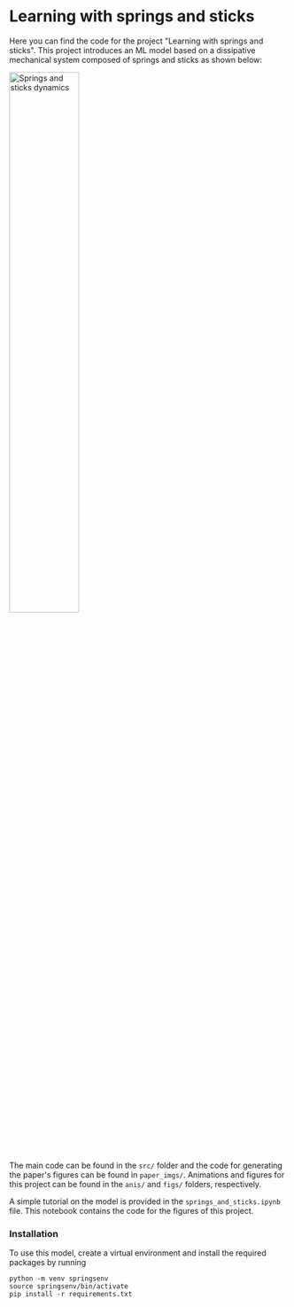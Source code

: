 # Learning with springs and sticks 

Here you can find the code for the project "Learning with springs and sticks". This project introduces an ML model based on a dissipative mechanical system composed of springs and sticks as shown below:

<img src="anis/animation_paraboloid.gif" alt="Springs and sticks dynamics" width="50%">

The main code can be found in the `src/` folder and the code for generating the paper's figures can be found in `paper_imgs/`. Animations and figures for this project can be found in the `anis/` and `figs/` folders, respectively.

A simple tutorial on the model is provided in the `springs_and_sticks.ipynb` file. This notebook contains the code for the figures of this project.

### Installation

To use this model, create a virtual environment and install the required packages by running
```
python -m venv springsenv
source springsenv/bin/activate
pip install -r requirements.txt
```







